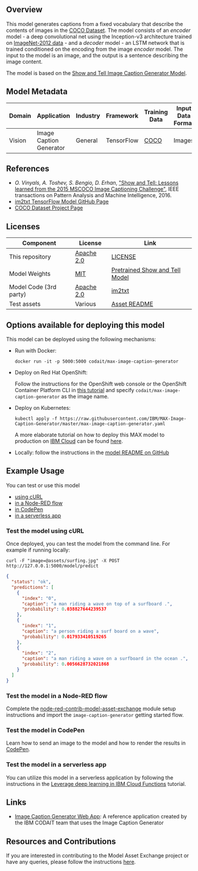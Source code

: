 ## Overview

This model generates captions from a fixed vocabulary that describe the contents of images in the [COCO Dataset](http://cocodataset.org/#home). The model consists of an _encoder_ model - a deep convolutional net using the Inception-v3 architecture trained on [ImageNet-2012 data](http://www.image-net.org/challenges/LSVRC/2012/) - and a _decoder_ model - an LSTM network that is trained conditioned on the encoding from the image _encoder_ model. The input to the model is an image, and the output is a sentence describing the image content.

The model is based on the [Show and Tell Image Caption Generator Model](https://github.com/tensorflow/models/tree/archive/research/im2txt).

## Model Metadata

| Domain | Application | Industry  | Framework | Training Data | Input Data Format |
| ------------- | --------  | -------- | --------- | --------- | -------------- |
| Vision | Image Caption Generator | General | TensorFlow | [COCO](http://cocodataset.org/#home) | Images |

## References

* _O. Vinyals, A. Toshev, S. Bengio, D. Erhan_, ["Show and Tell: Lessons learned from the 2015 MSCOCO Image Captioning Challenge"](https://arxiv.org/abs/1609.06647), IEEE transactions on Pattern Analysis and Machine Intelligence, 2016.
* [im2txt TensorFlow Model GitHub Page](https://github.com/tensorflow/models/tree/archive/research/im2txt)
* [COCO Dataset Project Page](http://cocodataset.org/#home)

## Licenses

| Component | License | Link  |
| ------------- | --------  | -------- |
| This repository | [Apache 2.0](https://www.apache.org/licenses/LICENSE-2.0) | [LICENSE](https://github.com/IBM/MAX-Image-Caption-Generator/blob/master/LICENSE) |
| Model Weights | [MIT](https://opensource.org/licenses/MIT) | [Pretrained Show and Tell Model](https://github.com/KranthiGV/Pretrained-Show-and-Tell-model) |
| Model Code (3rd party) | [Apache 2.0](https://www.apache.org/licenses/LICENSE-2.0) | [im2txt](https://github.com/tensorflow/models/tree/archive/research/im2txt) |
| Test assets | Various | [Asset README](https://github.com/IBM/MAX-Image-Caption-Generator/blob/master/assets/README.md) |

## Options available for deploying this model

This model can be deployed using the following mechanisms:

* Run with Docker:

  ```
  docker run -it -p 5000:5000 codait/max-image-caption-generator
  ```

* Deploy on Red Hat OpenShift:

  Follow the instructions for the OpenShift web console or the OpenShift Container
  Platform CLI in [this tutorial](https://github.ibm.com/IBMCode/Code-Tutorials/blob/e29a33f/deploy-a-model-asset-exchange-microservice-on-red-hat-openshift/index.md)
  and specify `codait/max-image-caption-generator` as the image name.

* Deploy on Kubernetes:

  ```
  kubectl apply -f https://raw.githubusercontent.com/IBM/MAX-Image-Caption-Generator/master/max-image-caption-generator.yaml
  ```
  A more elaborate tutorial on how to deploy this MAX model to production on [IBM Cloud](https://ibm.biz/Bdz2XM) can be found [here](http://ibm.biz/max-to-ibm-cloud-tutorial).

* Locally: follow the instructions in the [model README on GitHub](https://github.com/IBM/MAX-Image-Caption-Generator#run-locally)

## Example Usage

You can test or use this model

 - [using cURL](#test-the-model-using-curl)
 - [in a Node-RED flow](#test-the-model-in-a-node-red-flow)
 - [in CodePen](#test-the-model-in-codepen)
 - [in a serverless app](#test-the-model-in-a-serverless-app)

### Test the model using cURL

Once deployed, you can test the model from the command line. For example if running locally:

```
curl -F "image=@assets/surfing.jpg" -X POST http://127.0.0.1:5000/model/predict
```

```json
{
  "status": "ok",
  "predictions": [
    {
      "index": "0",
      "caption": "a man riding a wave on top of a surfboard .",
      "probability": 0.038827644239537
    },
    {
      "index": "1",
      "caption": "a person riding a surf board on a wave",
      "probability": 0.017933410519265
    },
    {
      "index": "2",
      "caption": "a man riding a wave on a surfboard in the ocean .",
      "probability": 0.0056628732021868
    }
  ]
}
```

### Test the model in a Node-RED flow

Complete the [node-red-contrib-model-asset-exchange](https://github.com/CODAIT/node-red-contrib-model-asset-exchange) module setup instructions and import the `image-caption-generator` getting started flow.

### Test the model in CodePen

Learn how to send an image to the model and how to render the results in [CodePen](https://codepen.io/collection/DzdpJM/#).

### Test the model in a serverless app

You can utilize this model in a serverless application by following the instructions in the [Leverage deep learning in IBM Cloud Functions](https://github.com/IBM/use-deep-learning-in-ibm-cloud-functions/) tutorial.

## Links

* [Image Caption Generator Web App](https://github.com/IBM/MAX-Image-Caption-Generator-Web-App): A reference application created by the IBM CODAIT team that uses the Image Caption Generator

## Resources and Contributions

If you are interested in contributing to the Model Asset Exchange project or have any queries, please follow the instructions [here](https://github.com/CODAIT/max-central-repo).
